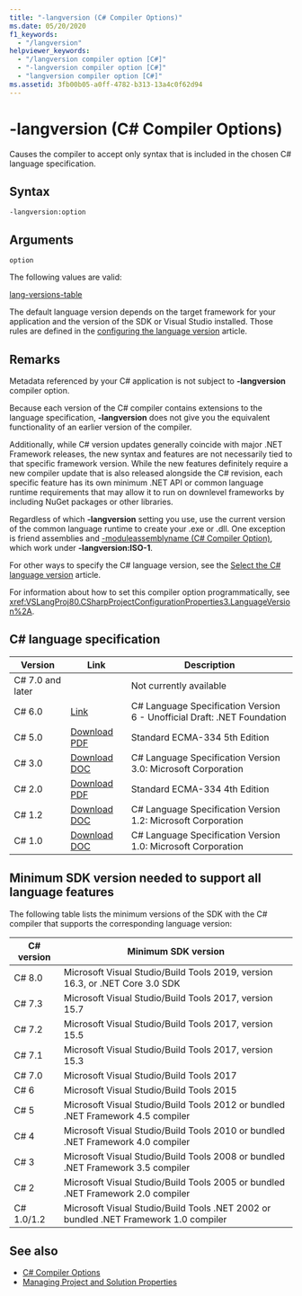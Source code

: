 ```yaml
---
title: "-langversion (C# Compiler Options)"
ms.date: 05/20/2020
f1_keywords:
  - "/langversion"
helpviewer_keywords:
  - "/langversion compiler option [C#]"
  - "-langversion compiler option [C#]"
  - "langversion compiler option [C#]"
ms.assetid: 3fb00b05-a0ff-4782-b313-13a4c0f62d94
---
```

# -langversion (C# Compiler Options)

Causes the compiler to accept only syntax that is included in the chosen C# language specification.

## Syntax

```console
-langversion:option
```

## Arguments

`option`

The following values are valid:

[lang-versions-table](../includes/langversion-table.md)

The default language version depends on the target framework for your application and the version of the SDK or Visual Studio installed. Those rules are defined in the [configuring the language version](../configure-language-version.md#defaults) article.

## Remarks

Metadata referenced by your C# application is not subject to **-langversion** compiler option.

Because each version of the C# compiler contains extensions to the language specification, **-langversion** does not give you the equivalent functionality of an earlier version of the compiler.

Additionally, while C# version updates generally coincide with major .NET Framework releases, the new syntax and features are not necessarily tied to that specific framework version. While the new features definitely require a new compiler update that is also released alongside the C# revision, each specific feature has its own minimum .NET API or common language runtime requirements that may allow it to run on downlevel frameworks by including NuGet packages or other libraries.

Regardless of which **-langversion** setting you use, use the current version of the common language runtime to create your .exe or .dll. One exception is friend assemblies and [-moduleassemblyname (C# Compiler Option)](./moduleassemblyname-compiler-option.md), which work under **-langversion:ISO-1**.

For other ways to specify the C# language version, see the [Select the C# language version](../configure-language-version.md) article.

For information about how to set this compiler option programmatically, see <xref:VSLangProj80.CSharpProjectConfigurationProperties3.LanguageVersion%2A>.

## C# language specification

| Version          | Link                       | Description                                                             |
|------------------|----------------------------|-------------------------------------------------------------------------|
| C# 7.0 and later |                            | Not currently available                                                 |
| C# 6.0           | [Link][csharp-6]           | C# Language Specification Version 6 - Unofficial Draft: .NET Foundation |
| C# 5.0           | [Download PDF][csharp-5]   | Standard ECMA-334 5th Edition                                           |
| C# 3.0           | [Download DOC][csharp-3]   | C# Language Specification Version 3.0: Microsoft Corporation            |
| C# 2.0           | [Download PDF][csharp-2]   | Standard ECMA-334 4th Edition                                           |
| C# 1.2           | [Download DOC][csharp-1.2] | C# Language Specification Version 1.2: Microsoft Corporation            |
| C# 1.0           | [Download DOC][csharp-1]   | C# Language Specification Version 1.0: Microsoft Corporation            |

[csharp-6]: /dotnet/csharp/language-reference/language-specification/introduction
[csharp-5]: https://www.ecma-international.org/publications/files/ECMA-ST/ECMA-334.pdf
[csharp-3]: https://download.microsoft.com/download/3/8/8/388e7205-bc10-4226-b2a8-75351c669b09/CSharp%20Language%20Specification.doc
[csharp-2]: https://www.ecma-international.org/publications/files/ECMA-ST-ARCH/ECMA-334%204th%20edition%20June%202006.pdf
[csharp-1.2]: https://www.ecma-international.org/publications/files/ECMA-ST-ARCH/ECMA-334%202nd%20edition%20December%202002.pdf
[csharp-1]: https://www.ecma-international.org/publications/files/ECMA-ST-ARCH/ECMA-334%201st%20edition%20December%202001.pdf

## Minimum SDK version needed to support all language features

The following table lists the minimum versions of the SDK with the C# compiler that supports the corresponding language version:

| C# version | Minimum SDK version                                                                  |
|------------|--------------------------------------------------------------------------------------|
| C# 8.0     | Microsoft Visual Studio/Build Tools 2019, version 16.3, or .NET Core 3.0 SDK         |
| C# 7.3     | Microsoft Visual Studio/Build Tools 2017, version 15.7                               |
| C# 7.2     | Microsoft Visual Studio/Build Tools 2017, version 15.5                               |
| C# 7.1     | Microsoft Visual Studio/Build Tools 2017, version 15.3                               |
| C# 7.0     | Microsoft Visual Studio/Build Tools 2017                                             |
| C# 6       | Microsoft Visual Studio/Build Tools 2015                                             |
| C# 5       | Microsoft Visual Studio/Build Tools 2012 or bundled .NET Framework 4.5 compiler      |
| C# 4       | Microsoft Visual Studio/Build Tools 2010 or bundled .NET Framework 4.0 compiler      |
| C# 3       | Microsoft Visual Studio/Build Tools 2008 or bundled .NET Framework 3.5 compiler      |
| C# 2       | Microsoft Visual Studio/Build Tools 2005 or bundled .NET Framework 2.0 compiler      |
| C# 1.0/1.2 | Microsoft Visual Studio/Build Tools .NET 2002 or bundled .NET Framework 1.0 compiler |

## See also

- [C# Compiler Options](index.md)
- [Managing Project and Solution Properties](/visualstudio/ide/managing-project-and-solution-properties)
